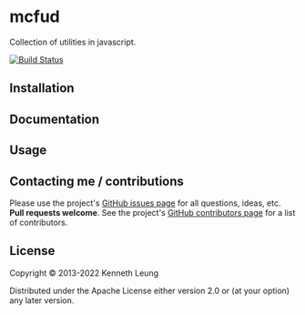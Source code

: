 # mcfud

Collection of utilities in javascript.

[![Build Status](https://travis-ci.org/llnek/mcfud.svg?branch=master)](https://travis-ci.org/llnek/mcfud)


## Installation


## Documentation


## Usage



## Contacting me / contributions

Please use the project's [GitHub issues page] for all questions, ideas, etc. **Pull requests welcome**. See the project's [GitHub contributors page] for a list of contributors.

## License

Copyright © 2013-2022 Kenneth Leung

Distributed under the Apache License either version 2.0 or (at
your option) any later version.

<!--- links (repos) -->
[CHANGELOG]: https://github.com/llnek/mcfud/releases
[GitHub issues page]: https://github.com/llnek/mcfud/issues
[GitHub contributors page]: https://github.com/llnek/mcfud/graphs/contributors



